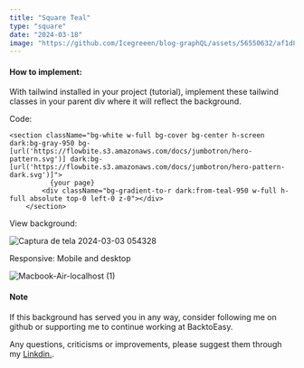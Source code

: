 ```yaml
---
title: "Square Teal"
type: "square"
date: "2024-03-18"
image: "https://github.com/Icegreeen/blog-graphQL/assets/56550632/af1d82fa-eb44-4935-a645-bf882dd7c9eb"
---
```

#### How to implement:

With tailwind installed in your project (tutorial), implement these tailwind classes in your parent div where it will reflect the background.

Code:

```
<section className="bg-white w-full bg-cover bg-center h-screen dark:bg-gray-950 bg-[url('https://flowbite.s3.amazonaws.com/docs/jumbotron/hero-pattern.svg')] dark:bg-[url('https://flowbite.s3.amazonaws.com/docs/jumbotron/hero-pattern-dark.svg')]">
          {your page}
        <div className="bg-gradient-to-r dark:from-teal-950 w-full h-full absolute top-0 left-0 z-0"></div>
    </section>
```

View background:

![Captura de tela 2024-03-03 054328](https://github.com/Icegreeen/blog-graphQL/assets/56550632/338b7e89-c584-495f-a06f-9dd28d93acfa)

Responsive: Mobile and desktop

![Macbook-Air-localhost (1)](https://github.com/Icegreeen/blog-graphQL/assets/56550632/071e5ba7-e0c1-4b85-bb5e-1c416d87cdad)

#### Note

If this background has served you in any way, consider following me on github or supporting me to continue working at BacktoEasy.

Any questions, criticisms or improvements, please suggest them through my [Linkdin.](https://www.linkedin.com/in/flavioaquila/).